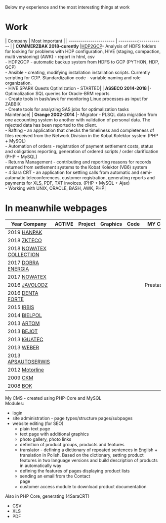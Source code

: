 Below my experience and the most interesting things at work 
# Work
| Company                 | Most important |
| ----------------------- | ----------:------------ |
| **COMMERZBAK 2018-curently**  |[HDP2GCP](https://www.codeeurope.pl/en/speakers/jaroslaw-gaze)- Analysis of HDFS folders for looking for problems with HDP configuration, HIVE (staging, compaction, multi versioning) (AWK) - report in html, csv<br/>- HDP2GCP - automatic backup system from HDFS to GCP (PYTHON, HDP, GCP)<br/>- Ansible - creating, modifying installation installation scripts. Currently scripting for CDP. Standardization code - variable naming and role organization.<br/>- HIVE SPARK Quests Optimization - STARTED|
| **ASSECO 2014-2018** |- Optimalization SQL queries for Oracle-BRM reports<br/>- Create tools in bash/awk for monitoring Linux processes as input for ZABBIX<br/>- Create tools for analyzing SAS jobs for optimalization tasks<br/>Maintenace|
| **Orange 2002-2014** |- Migrator - PLSQL data migration from one accounting system to another with validation of personal data. The rejected data has been reported to the client.<br/>- Rafting - an application that checks the timeliness and completeness of files received from the Network Division in the Kobat Kolektor system (PHP + MySQL)<br/>- Automation of orders - registration of payment settlement costs, status and obligations reporting, generation of ordered scripts / order clarification (PHP + MySQL)<br/>- Returns Management - contributing and reporting reasons for records returned from settlement systems to the Kobat Kolektor (VB6) system<br/>- 4 Sara CRT - an application for settling calls from automatic and semi-automatic teleconferences, customer registration, generating reports and payments for XLS, PDF, TXT invoices. (PHP + MySQL + Ajax)<br/>- Working with UNIX, ORACLE, BASH, AWK, PHP|

# In meanwhile webpages

| Year Company                                               | ACTIVE                            | Project                           | Graphics                          | Code                              | MY CMS                               | SEO                               |
| ---------------------------------------------------------- | --------------------------------- | --------------------------------- | --------------------------------- | --------------------------------- | --------------------------------- | --------------------------------- | 
| 2019 [HANPAK](http://www.hanpak.com.pl/)                   | <i class="bi bi-plus-square"></i> | <i class="bi bi-plus-square"></i> | <i class="bi bi-dash-square"></i> | <i class="bi bi-plus-square"></i> | <i class="bi bi-dash-square"></i> | <i class="bi bi-plus-square"></i> |
| 2018 [ZKTECO](http://zkteco-polska.pl/)                    | <i class="bi bi-dash-square"></i> | <i class="bi bi-plus-square"></i> | <i class="bi bi-plus-square"></i> | <i class="bi bi-plus-square"></i> | <i class="bi bi-plus-square"></i> | <i class="bi bi-plus-square"></i> |           
| 2018 [NOWATEX COLLECTION](http://nowatex-collection.pl/)   | <i class="bi bi-plus-square"></i> | <i class="bi bi-plus-square"></i> | <i class="bi bi-plus-square"></i> | <i class="bi bi-plus-square"></i> | <i class="bi bi-dash-square"></i> | <i class="bi bi-plus-square"></i> |   
| 2017 [DOBRA ENERGIA](http://dobra-energia.com.pl/)         | <i class="bi bi-dash-square"></i> | <i class="bi bi-plus-square"></i> | <i class="bi bi-plus-square"></i> | <i class="bi bi-plus-square"></i> | <i class="bi bi-dash-square"></i> | <i class="bi bi-plus-square"></i> |   
| 2017 [NOWATEX](http://skladwegla-lask.pl/)                 | <i class="bi bi-dash-square"></i> | <i class="bi bi-plus-square"></i> | <i class="bi bi-plus-square"></i> | <i class="bi bi-plus-square"></i> | <i class="bi bi-dash-square"></i> | <i class="bi bi-plus-square"></i> |   
| 2016 [JAVOLODZ](http://javolodz.pl/)                       | <i class="bi bi-dash-square"></i> | <i class="bi bi-plus-square"></i> | <i class="bi bi-dash-square"></i> | <i class="bi bi-plus-square"></i> | Prestashop                        | <i class="bi bi-plus-square"></i> |
| 2016 [DENTA FORTE](http://dentaforte.pl/)                  | <i class="bi bi-plus-square"></i> | <i class="bi bi-plus-square"></i> | <i class="bi bi-plus-square"></i> | <i class="bi bi-plus-square"></i> | <i class="bi bi-dash-square"></i> | <i class="bi bi-plus-square"></i> |   
| 2015 [IRBIS](http://irbis.com.pl/)                         | <i class="bi bi-plus-square"></i> | <i class="bi bi-plus-square"></i> | <i class="bi bi-plus-square"></i> | <i class="bi bi-plus-square"></i> | <i class="bi bi-plus-square"></i> | <i class="bi bi-plus-square"></i> |
| 2014 [BIELPOL](http://bielpol.drzwi.in/)                   | <i class="bi bi-plus-square"></i> | <i class="bi bi-plus-square"></i> | <i class="bi bi-plus-square"></i> | <i class="bi bi-plus-square"></i> | <i class="bi bi-dash-square"></i> | <i class="bi bi-plus-square"></i> |   
| 2013 [ARTOM](http://artom.krakow.pl)                       | <i class="bi bi-plus-square"></i> | <i class="bi bi-plus-square"></i> | <i class="bi bi-plus-square"></i> | <i class="bi bi-plus-square"></i> | <i class="bi bi-dash-square"></i> | <i class="bi bi-plus-square"></i> |   
| 2013 [BEJOT](https://www.be-jot.com.pl/)                   | <i class="bi bi-plus-square"></i> | <i class="bi bi-plus-square"></i> | <i class="bi bi-plus-square"></i> | <i class="bi bi-plus-square"></i> | <i class="bi bi-dash-square"></i> | <i class="bi bi-plus-square"></i> |   
| 2013 [IGUATEC](https://www.iguatec.com/)                   | <i class="bi bi-dash-square"></i> | <i class="bi bi-plus-square"></i> | <i class="bi bi-plus-square"></i> | <i class="bi bi-plus-square"></i> | <i class="bi bi-plus-square"></i> | <i class="bi bi-plus-square"></i> |       
| 2013 [WEBER](http://www.pieluchytetrowe.pl/)               | <i class="bi bi-dash-square"></i> | <i class="bi bi-plus-square"></i> | <i class="bi bi-dash-square"></i> | <i class="bi bi-plus-square"></i> | <i class="bi bi-dash-square"></i> | <i class="bi bi-plus-square"></i> |   
| 2013 [APSAUTOSERWIS](http://www.apsautoserwis.pl/)         | <i class="bi bi-dash-square"></i> | <i class="bi bi-plus-square"></i> | <i class="bi bi-plus-square"></i> | <i class="bi bi-plus-square"></i> | <i class="bi bi-dash-square"></i> | <i class="bi bi-plus-square"></i> |   
| 2012 [Motorline](https://motorline.pl/)                    | <i class="bi bi-dash-square"></i> | <i class="bi bi-plus-square"></i> | <i class="bi bi-plus-square"></i> | <i class="bi bi-plus-square"></i> | <i class="bi bi-plus-square"></i> | <i class="bi bi-plus-square"></i> |
| 2009 [CKM](https://ckm.lodz.pl/)                           | <i class="bi bi-dash-square"></i> | <i class="bi bi-plus-square"></i> | <i class="bi bi-plus-square"></i> | <i class="bi bi-plus-square"></i> | <i class="bi bi-plus-square"></i> | <i class="bi bi-plus-square"></i> |   
| 2008 [BOK](http://bok.lodz.pl/)                            | <i class="bi bi-dash-square"></i> | <i class="bi bi-plus-square"></i> | <i class="bi bi-plus-square"></i> | <i class="bi bi-plus-square"></i> | <i class="bi bi-plus-square"></i> | <i class="bi bi-plus-square"></i> |     

My CMS - created using PHP-Core and MySQL <br/>
Modules: <br/>
* login <br/>
* site administration - page types/structure pages/subpages <br/>
* website editing (for SEO) <br/>
    * plain text page <br/>
    * text page with additional graphics <br/>
    * photo gallery, photo links <br/>
    * definition of product groups, products and features <br/>
    * translator - defining a dictionary of repeated sentences in English + translation in Polish. Based on the dictionary, setting product features in two language versions and build description of products in automatically way <br/>
    * defining the features of pages displaying product lists <br/>
    * sending an email from the Contact <br/> page
    * customer access module to download product documentation <br/>

Also in PHP Core, generating (4SaraCRT) <br/>
* CSV <br/>
* XLS <br/>
* PDF <br/>
